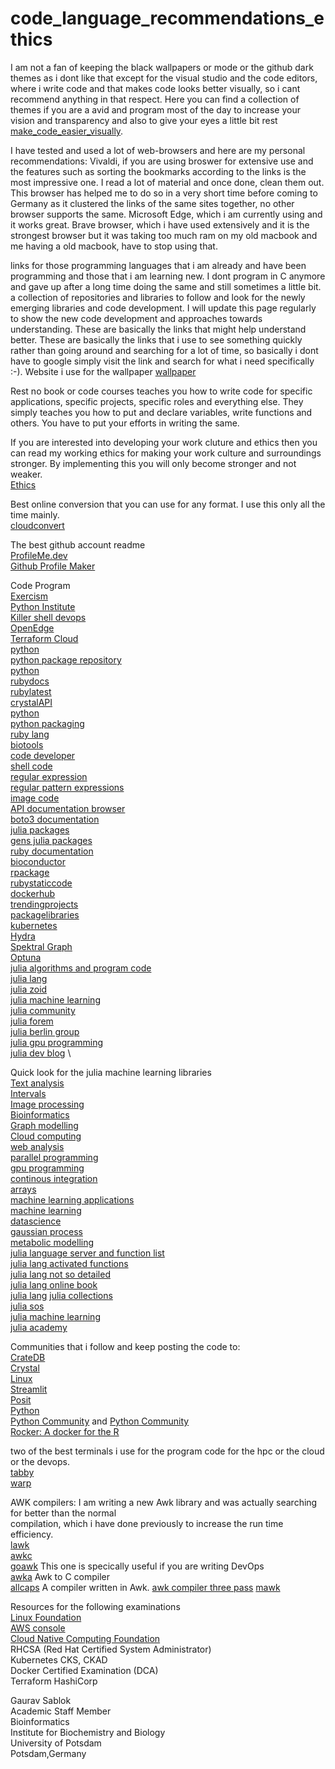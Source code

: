 # code_language_recommendations_ethics

I am not a fan of keeping the black wallpapers or mode or the github dark themes as i dont like that except for the visual studio and the code editors, where i write code and that makes code looks better visually, so i cant recommend anything in that respect. Here you can find a collection of themes if you are a avid and program most of the day to increase your vision and transparency and also to give your eyes a little bit rest [make_code_easier_visually](https://vscodethemes.com/).

I have tested and used a lot of web-browsers and here are my personal recommendations: Vivaldi, if you are using broswer for extensive use and the features such as sorting the bookmarks according to the links is the most impressive one. I read a lot of material and once done, clean them out. This browser has helped me to do so in a very short time before coming to Germany as it clustered the links of the same sites together, no other browser supports the same. Microsoft Edge, which i am currently using and it works great. Brave browser, which i have used extensively and it is the strongest browser but it was taking too much ram on my old macbook and me having a old macbook, have to stop using that. 

links for those programming languages that i am already and have been programming and those that i am learning new. I dont program in C anymore and gave up after a long time doing the same and still sometimes a little bit. a collection of repositories and libraries to follow and look for the newly emerging libraries and code development. I will update this page regularly to show the new code development and approaches towards understanding. These are basically the links that might help understand better. These are basically the links that i use to see something quickly rather than going around and searching for a lot of time, so basically i dont have to google simply visit the link and search for what i need specifically :-). Website i use for the wallpaper [wallpaper](https://pixabay.com/de/)

Rest no book or code courses teaches you how to write code for specific applications, specific projects, specific roles and everything else. They simply teaches you how to put and declare variables, write functions and others. You have to put your efforts in writing the same. 

If you are interested into developing your work cluture and ethics then you can read my working ethics for making your work culture and surroundings stronger. By implementing this you will only become stronger and not weaker.\
[Ethics](https://github.com/sablokgaurav/code_language_recommendations_ethics/blob/main/ethics.read) 

Best online conversion that you can use for any format. I use this only all the time mainly. \
[cloudconvert](https://cloudconvert.com/)

The best github account readme \
[ProfileMe.dev](https://www.profileme.dev/) \
[Github Profile Maker](https://github-profile-maker.vercel.app/) 

Code Program \
[Exercism](https://exercism.org/) \
[Python Institute](https://pythoninstitute.org/) \
[Killer shell devops](https://killer.sh/) \
[OpenEdge](https://edube.org/login) \
[Terraform Cloud](https://app.terraform.io/session) \
[python](https://pybuddy.com/) \
[python package repository](https://pypi.org/) \
[python](https://pythonrepo.com/) \
[rubydocs](https://ruby-doc.org/) \
[rubylatest](https://ruby-doc.org/3.3.0/) \
[crystalAPI](https://crystal-lang.org/api/1.11.2/) \
[python](https://docs.python.org/3/) \
[python packaging](https://packaging.python.org/en/latest/) \
[ruby lang](https://www.ruby-lang.org/en/documentation/) \
[biotools](https://bio.tools/) \
[code developer](https://bloggingfordevs.com/trends/) \
[shell code](explainshell.com) \
[regular expression](autoregex.xyz) \
[regular pattern expressions](regex101.com) \
[image code](codeimage.dev) \
[API documentation browser](https://devdocs.io/) \
[boto3 documentation](https://boto3.amazonaws.com/v1/documentation/api/latest/index.html) \
[julia packages](https://juliapackages.com/c/data-science) \
[gens julia packages](https://gensjulia.pages.dev/) \
[ruby documentation](https://www.rubydoc.info/github) \
[bioconductor](https://bioconductor.org/) \
[rpackage](https://rdrr.io/) \
[rubystaticcode](https://www.ruby-forum.com/tutorials) \
[dockerhub](https://hub.docker.com/) \
[trendingprojects](https://www.libhunt.com/) \
[packagelibraries](https://libraries.io/) \
[kubernetes](https://kubernetes.io/training/) \
[Hydra](https://hydra.cc/) \
[Spektral Graph](https://graphneural.network/) \
[Optuna](https://optuna.org/) \
[julia algorithms and program code](https://julialang.org/learning/books/) \
[julia lang](https://syl1.gitbook.io/julia-language-a-concise-tutorial) \
[julia zoid](https://juliazoid.com/) \
[julia machine learning](https://juliapackages.com/c/machine-learning) \
[julia community](https://discourse.julialang.org/) \
[julia forem](https://forem.julialang.org/) \
[julia berlin group](https://julia-users-berlin.github.io/) \
[julia gpu programming](https://juliagpu.org/) \
[julia dev blog](https://dev.to/t/julia) \

Quick look for the julia machine learning libraries \
[Text analysis](https://github.com/JuliaText) \
[Intervals](https://github.com/JuliaIntervals) \
[Image processing](https://github.com/JuliaImages) \
[Bioinformatics](https://github.com/BioJulia) \
[Graph modelling](https://github.com/JuliaGraphs) \
[Cloud computing](https://github.com/JuliaCloud) \
[web analysis](https://github.com/JuliaWeb) \
[parallel programming](https://github.com/JuliaParallel) \
[gpu programming](https://github.com/JuliaGPU) \
[continous integration](https://github.com/JuliaCI) \
[arrays](https://github.com/JuliaArrays) \
[machine learning applications](https://github.com/SciML) \
[machine learning](https://github.com/JuliaML) \
[datascience](https://github.com/JuliaData) \
[gaussian process](https://github.com/JuliaGaussianProcesses) \
[metabolic modelling](https://github.com/opencobra/COBRA.jl) \
[julia language server and function list](https://www.jlhub.com/julia/manual/en/) \
[julia lang activated functions](https://www.jlhub.com/julia/manual/en/function-reference) \
[julia lang not so detailed](https://julia.school/julia/) \
[julia lang online book](https://syl1.gitbook.io/julia-language-a-concise-tutorial) \
[julia lang](https://docs.julialang.org/en/v1/)
[julia collections](https://github.com/JuliaCollections) \
[julia sos](https://www.juliasos.com/) \
[julia machine learning](https://adrianhill.de/julia-ml-course/) \
[julia academy](https://juliaacademy.com/courses/) 

Communities that i follow and keep posting the code to: \
[CrateDB](https://community.cratedb.com/) \
[Crystal](https://forum.crystal-lang.org/) \
[Linux](https://linuxcommunity.io/) \
[Streamlit](https://discuss.streamlit.io/) \
[Posit](https://community.rstudio.com/) \
[Python](https://www.python.org/community/) \
[Python Community](https://discuss.python.org/) and [Python Community](https://www.python-forum.de/) \
[Rocker: A docker for the R](https://rocker-project.org/)

two of the best terminals i use for the program code for the hpc or the cloud or the devops. \
[tabby](https://github.com/Eugeny/tabby) \
[warp](https://github.com/warpdotdev/Warp)

AWK compilers: I am writing a new Awk library and was actually searching for better than the normal \
compilation, which i have done previously to increase the run time efficiency. \
[lawk](https://lawk.sourceforge.net/) \
[awkc](https://www.mkssoftware.com/docs/man1/awkc.1.asp) \
[goawk](https://github.com/benhoyt/goawk) This one is specically useful if you are writing DevOps \
[awka](https://github.com/noyesno/awka) Awk to C compiler \
[allcaps](https://github.com/dbohdan/all-caps-basic) A compiler written in Awk. 
[awk compiler three pass](https://benhoyt.com/writings/awkgo/)
[mawk](https://man1.pgdp.sse.in.tum.de/mawk.1.html)

Resources for the following examinations \
[Linux Foundation](https://training.linuxfoundation.org/) \
[AWS console](https://aws.amazon.com/console/) \
[Cloud Native Computing Foundation](https://www.cncf.io/) \
RHCSA (Red Hat Certified System Administrator) \
Kubernetes CKS, CKAD \
Docker Certified Examination (DCA) \
Terraform HashiCorp 


Gaurav Sablok \
Academic Staff Member \
Bioinformatics \
Institute for Biochemistry and Biology \
University of Potsdam \
Potsdam,Germany
